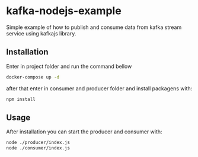 # kafka-nodejs-example
Simple example of how to publish and consume data from kafka stream service using kafkajs library.

## Installation

Enter in project folder and run the command bellow

```bash
docker-compose up -d
```

after that enter in consumer and producer folder and install packagens with:

```bash
npm install
```

## Usage

After installation you can start the producer and consumer with:

```bash
node ./producer/index.js
node ./consumer/index.js
```
